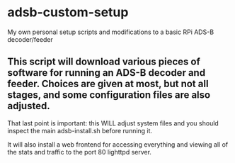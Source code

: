 # adsb-custom-setup
My own personal setup scripts and modifications to a basic RPi ADS-B decoder/feeder

## This script will download various pieces of software for running an ADS-B decoder and feeder. Choices are given at most, but not all stages, and some configuration files are also adjusted.

That last point is important: this WILL adjust system files and you should inspect the main adsb-install.sh before running it.

It will also install a web frontend for accessing everything and viewing all of the stats and traffic to the port 80 lighttpd server.
